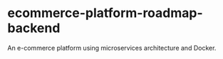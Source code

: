 # ecommerce-platform-roadmap-backend
An e-commerce platform using microservices architecture and Docker.
